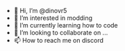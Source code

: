 - 👋 Hi, I’m @dinovr5
- 👀 I’m interested in modding
- 🌱 I’m currently learning how to code
- 💞️ I’m looking to collaborate on ...
- 📫 How to reach me on discord 

<!---
dinovr5/dinovr5 is a ✨ special ✨ repository because its `README.md` (this file) appears on your GitHub profile.
You can click the Preview link to take a look at your changes.
--->
